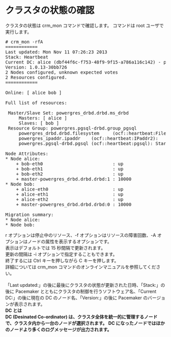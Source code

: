 # クラスタの状態の確認  
クラスタの状態は crm_mon コマンドで確認します。 コマンドは root ユーザで実行します。
<pre>
# crm_mon -rfA
============
Last updated: Mon Nov 11 07:26:23 2013
Stack: Heartbeat
Current DC: alice (dbf44f6c-f753-48f9-9f15-a786a116c142) - partition with quorum
Version: 1.0.13-30bb726
2 Nodes configured, unknown expected votes
2 Resources configured.
============

Online: [ alice bob ]

Full list of resources:

 Master/Slave Set: powergres_drbd.drbd.ms_drbd
     Masters: [ alice ]
     Slaves: [ bob ]
 Resource Group: powergres.pgsql-drbd.group_pgsql
     powergres_drbd.drbd.filesystem     (ocf::heartbeat:Filesystem):    Started alice
     powergres_ipaddr.ipaddr    (ocf::heartbeat:IPaddr2):       Started alice
     powergres.pgsql-drbd.pgsql (ocf::heartbeat:pgsql): Started alice

Node Attributes:
* Node alice:
    + bob-eth0                          : up
    + bob-eth1                          : up
    + bob-eth2                          : up
    + master-powergres_drbd.drbd.drbd:1 : 10000
* Node bob:
    + alice-eth0                        : up
    + alice-eth1                        : up
    + alice-eth2                        : up
    + master-powergres_drbd.drbd.drbd:0 : 10000

Migration summary:
* Node alice:
* Node bob:
</pre>
r オプションは停止中のリソース、-f オプションはリソースの障害回数、-A オプションはノードの属性を表示するオプションです。  
表示はデフォルトでは 15 秒間隔で更新されます。  
更新の間隔は -i オプションで指定することもできます。  
終了するには Ctrl キーを押しながら C キーを押します。  
詳細については crm_mon コマンドのオンラインマニュアルを参照してください。  
<br/>
「Last updated:」の後に最後にクラスタの状態が更新された日時、「Stack:」の後に Pacemaker とともにクラスタの制御を行うソフトウェア名、「Current DC:」の後に現在の DC のノード名、「Version:」の後に Pacemaker のバージョンが表示されます。  
**DC とは**  
**DC (Desinated Co-ordinator) は、クラスタ全体を統一的に管理するノードで、クラスタ内から一台のノードが選択されます。**
**DC になったノードではほかのノードより多くのログメッセージが出力されます。**  
